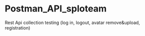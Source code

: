 # Postman_API_sploteam
Rest Api collection testing (log in, logout, avatar remove&amp;upload, registration)
